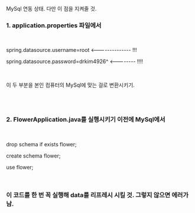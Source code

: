 MySql 연동 상태. 다만 이 점을 지켜줄 것.

<h3> 1. application.properties 파일에서 </h3><br>

<p>spring.datasource.username=root <-------------- !!!</p>
<p>spring.datasource.password=drkim4926^ <-------- !!!!</p><br>

<p>이 두 부분을 본인 컴퓨터의 MySql에 맞는 걸로 변환시키기.</p><br><br>

<h3>2. FlowerApplication.java를 실행시키기 이전에 MySql에서</h3><br>

<p>drop schema if exists flower;</p>
<p>create schema flower;</p>
<p>use flower;</p><br>

<h3>이 코드를 한 번 꼭 실행해 data를 리프레시 시킬 것. 그렇지 않으면 에러가 남.</h3>
